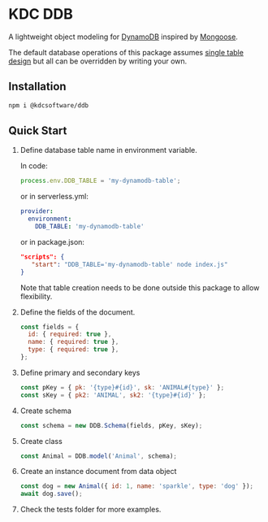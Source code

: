 # KDC DDB

<!-- Sample badge -->
<!-- [![license](https://img.shields.io/github/license/kdcsoftware/create-nodejs?style=for-the-badge)](https://github.com/kdcsoftware/create-nodejs/blob/master/LICENSE) -->

A lightweight object modeling for [DynamoDB](https://aws.amazon.com/dynamodb/) inspired by [Mongoose](https://mongoosejs.com/).

The default database operations of this package assumes [single table design](https://www.alexdebrie.com/posts/dynamodb-single-table/) but all can be overridden by writing your own.

## Installation

```bash
npm i @kdcsoftware/ddb
```

## Quick Start

1. Define database table name in environment variable.

   In code:

   ```js
   process.env.DDB_TABLE = 'my-dynamodb-table';
   ```

   or in serverless.yml:

   ```yaml
   provider:
     environment:
       DDB_TABLE: 'my-dynamodb-table'
   ```

   or in package.json:

   ```json
   "scripts": {
      "start": "DDB_TABLE='my-dynamodb-table' node index.js"
   }
   ```

   Note that table creation needs to be done outside this package to allow flexibility.

2. Define the fields of the document.

   ```js
   const fields = {
     id: { required: true },
     name: { required: true },
     type: { required: true },
   };
   ```

3. Define primary and secondary keys

   ```js
   const pKey = { pk: '{type}#{id}', sk: 'ANIMAL#{type}' };
   const sKey = { pk2: 'ANIMAL', sk2: '{type}#{id}' };
   ```

4. Create schema

   ```js
   const schema = new DDB.Schema(fields, pKey, sKey);
   ```

5. Create class

   ```js
   const Animal = DDB.model('Animal', schema);
   ```

6. Create an instance document from data object

   ```js
   const dog = new Animal({ id: 1, name: 'sparkle', type: 'dog' });
   await dog.save();
   ```

7. Check the tests folder for more examples.
